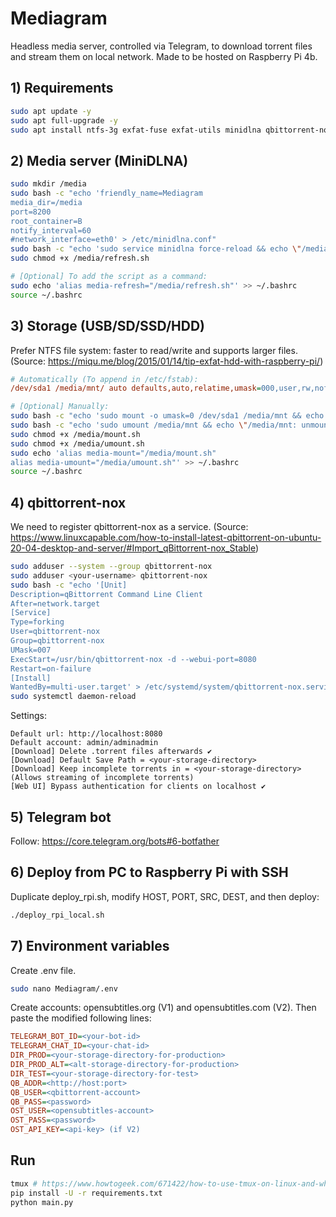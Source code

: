 # Mediagram

Headless media server, controlled via Telegram, to download torrent files and stream them on local network.
Made to be hosted on Raspberry Pi 4b.

## 1) Requirements

```bash
sudo apt update -y
sudo apt full-upgrade -y
sudo apt install ntfs-3g exfat-fuse exfat-utils minidlna qbittorrent-nox tmux -y
```

## 2) Media server (MiniDLNA)

```bash
sudo mkdir /media
sudo bash -c "echo 'friendly_name=Mediagram
media_dir=/media
port=8200
root_container=B
notify_interval=60
#network_interface=eth0' > /etc/minidlna.conf"
sudo bash -c "echo 'sudo service minidlna force-reload && echo \"/media: refresh.\"' > /media/refresh.sh"
sudo chmod +x /media/refresh.sh

# [Optional] To add the script as a command:
sudo echo 'alias media-refresh="/media/refresh.sh"' >> ~/.bashrc
source ~/.bashrc
```

## 3) Storage (USB/SD/SSD/HDD)

Prefer NTFS file system: faster to read/write and supports larger files.
(Source: https://miqu.me/blog/2015/01/14/tip-exfat-hdd-with-raspberry-pi/)

```ini
# Automatically (To append in /etc/fstab):
/dev/sda1 /media/mnt/ auto defaults,auto,relatime,umask=000,user,rw,nofail,x-systemd.device-timeout=10 0
```

```bash
# [Optional] Manually:
sudo bash -c "echo 'sudo mount -o umask=0 /dev/sda1 /media/mnt && echo \"/media/mnt: mounted.\"' > /media/mount.sh"
sudo bash -c "echo 'sudo umount /media/mnt && echo \"/media/mnt: unmounted.\"' > /media/umount.sh"
sudo chmod +x /media/mount.sh
sudo chmod +x /media/umount.sh
sudo echo 'alias media-mount="/media/mount.sh"
alias media-umount="/media/umount.sh"' >> ~/.bashrc
source ~/.bashrc
```

## 4) qbittorrent-nox

We need to register qbittorrent-nox as a service.
(Source: https://www.linuxcapable.com/how-to-install-latest-qbittorrent-on-ubuntu-20-04-desktop-and-server/#Import_qBittorrent-nox_Stable)

```bash
sudo adduser --system --group qbittorrent-nox
sudo adduser <your-username> qbittorrent-nox
sudo bash -c "echo '[Unit]
Description=qBittorrent Command Line Client
After=network.target
[Service]
Type=forking
User=qbittorrent-nox
Group=qbittorrent-nox
UMask=007
ExecStart=/usr/bin/qbittorrent-nox -d --webui-port=8080
Restart=on-failure
[Install]
WantedBy=multi-user.target' > /etc/systemd/system/qbittorrent-nox.service"
sudo systemctl daemon-reload
```

Settings:

```
Default url: http://localhost:8080
Default account: admin/adminadmin
[Download] Delete .torrent files afterwards ✔️
[Download] Default Save Path = <your-storage-directory>
[Download] Keep incomplete torrents in = <your-storage-directory> (Allows streaming of incomplete torrents)
[Web UI] Bypass authentication for clients on localhost ✔️
```

## 5) Telegram bot

Follow:
https://core.telegram.org/bots#6-botfather

## 6) Deploy from PC to Raspberry Pi with SSH

Duplicate deploy_rpi.sh, modify HOST, PORT, SRC, DEST, and then deploy:

```bash
./deploy_rpi_local.sh
```

## 7) Environment variables

Create .env file.

```bash
sudo nano Mediagram/.env
```

Create accounts: opensubtitles.org (V1) and opensubtitles.com (V2).
Then paste the modified following lines:

```ini
TELEGRAM_BOT_ID=<your-bot-id>
TELEGRAM_CHAT_ID=<your-chat-id>
DIR_PROD=<your-storage-directory-for-production>
DIR_PROD_ALT=<alt-storage-directory-for-production>
DIR_TEST=<your-storage-directory-for-test>
QB_ADDR=<http://host:port>
QB_USER=<qbittorrent-account>
QB_PASS=<password>
OST_USER=<opensubtitles-account>
OST_PASS=<password>
OST_API_KEY=<api-key> (if V2)
```

## Run

```bash
tmux # https://www.howtogeek.com/671422/how-to-use-tmux-on-linux-and-why-its-better-than-screen/
pip install -U -r requirements.txt
python main.py
```
